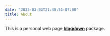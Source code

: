 ```yaml
---
date: "2025-03-03T21:48:51-07:00"
title: About
---
```


This is a personal web page [**blogdown**](https://github.com/rstudio/blogdown) package. 


